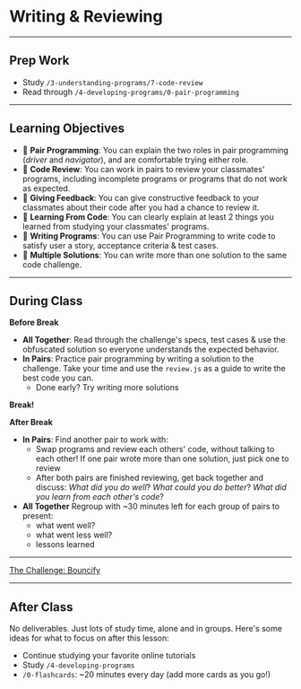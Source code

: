 # Writing & Reviewing

---

## Prep Work

- Study `/3-understanding-programs/7-code-review`
- Read through `/4-developing-programs/0-pair-programming`

---

## Learning Objectives

- 🥚 **Pair Programming**: You can explain the two roles in pair programming
  (_driver_ and _navigator_), and are comfortable trying either role.
- 🐣 **Code Review**: You can work in pairs to review your classmates' programs,
  including incomplete programs or programs that do not work as expected.
- 🐣 **Giving Feedback**: You can give constructive feedback to your classmates
  about their code after you had a chance to review it.
- 🐣 **Learning From Code**: You can clearly explain at least 2 things you
  learned from studying your classmates' programs.
- 🐥 **Writing Programs**: You can use Pair Programming to write code to satisfy
  user a story, acceptance criteria & test cases.
- 🐔 **Multiple Solutions**: You can write more than one solution to the same
  code challenge.

---

## During Class

**Before Break**

- **All Together**: Read through the challenge's specs, test cases & use the
  obfuscated solution so everyone understands the expected behavior.
- **In Pairs**: Practice pair programming by writing a solution to the
  challenge. Take your time and use the `review.js` as a guide to write the best
  code you can.
  - Done early? Try writing more solutions

**Break!**

**After Break**

- **In Pairs**: Find another pair to work with:
  - Swap programs and review each others' code, without talking to each other!
    If one pair wrote more than one solution, just pick one to review
  - After both pairs are finished reviewing, get back together and discuss:
    _What did you do well_? _What could you do better_? _What did you learn from
    each other's code_?
- **All Together** Regroup with ~30 minutes left for each group of pairs to
  present:
  - what went well?
  - what went less well?
  - lessons learned

---

<a href="./bouncify?stepped" target="_blank">The Challenge: Bouncify</a>

---

## After Class

No deliverables. Just lots of study time, alone and in groups. Here's some ideas
for what to focus on after this lesson:

- Continue studying your favorite online tutorials
- Study `/4-developing-programs`
- `/0-flashcards`: ~20 minutes every day (add more cards as you go!)
